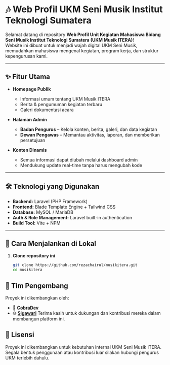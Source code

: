 # 🎶 Web Profil UKM Seni Musik Institut Teknologi Sumatera

Selamat datang di repository **Web Profil Unit Kegiatan Mahasiswa Bidang Seni Musik Institut Teknologi Sumatera (UKM Musik ITERA)**!  
Website ini dibuat untuk menjadi wajah digital UKM Seni Musik, memudahkan mahasiswa mengenal kegiatan, program kerja, dan struktur kepengurusan kami.

---

## ✨ Fitur Utama

- **Homepage Publik**
  - Informasi umum tentang UKM Musik ITERA
  - Berita & pengumuman kegiatan terbaru
  - Galeri dokumentasi acara

- **Halaman Admin**
  - **Badan Pengurus** – Kelola konten, berita, galeri, dan data kegiatan
  - **Dewan Pengawas** – Memantau aktivitas, laporan, dan memberikan persetujuan

- **Konten Dinamis**
  - Semua informasi dapat diubah melalui dashboard admin
  - Mendukung update real-time tanpa harus mengubah kode

---

## 🛠️ Teknologi yang Digunakan

- **Backend:** Laravel (PHP Framework)
- **Frontend:** Blade Template Engine + Tailwind CSS
- **Database:** MySQL / MariaDB
- **Auth & Role Management:** Laravel built-in authentication
- **Build Tool:** Vite + NPM

---

## 🚀 Cara Menjalankan di Lokal

1. **Clone repository ini**
   ```bash
   git clone https://github.com/rezachairul/musikitera.git
   cd musikitera

## 👥 Tim Pengembang

Proyek ini dikembangkan oleh:
- 🐍 [**CobraDev**](https://cobradev.vercel.app/)
- 🌐 [**Sigawari**](https://sigawariweb.netlify.app/)
Terima kasih untuk dukungan dan kontribusi mereka dalam membangun platform ini.

## 📜 Lisensi

Proyek ini dikembangkan untuk kebutuhan internal UKM Seni Musik ITERA.
Segala bentuk penggunaan atau kontribusi luar silakan hubungi pengurus UKM terlebih dahulu.